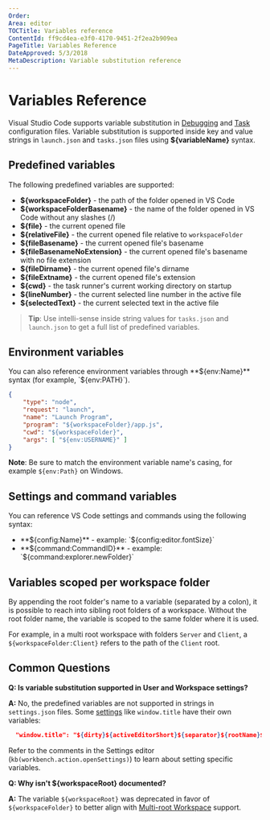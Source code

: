 ```yaml
---
Order:
Area: editor
TOCTitle: Variables reference
ContentId: ff9cd4ea-e3f0-4170-9451-2f2ea2b909ea
PageTitle: Variables Reference
DateApproved: 5/3/2018
MetaDescription: Variable substitution reference
---
```

# Variables Reference

Visual Studio Code supports variable substitution in [Debugging](/docs/editor/debugging.md) and [Task](/docs/editor/tasks.md) configuration files. Variable substitution is supported inside key and value strings in `launch.json` and `tasks.json` files using **${variableName}** syntax.

## Predefined variables

The following predefined variables are supported:

- **${workspaceFolder}** - the path of the folder opened in VS Code
- **${workspaceFolderBasename}** - the name of the folder opened in VS Code without any slashes (/)
- **${file}** - the current opened file
- **${relativeFile}** - the current opened file relative to `workspaceFolder`
- **${fileBasename}** - the current opened file's basename
- **${fileBasenameNoExtension}** - the current opened file's basename with no file extension
- **${fileDirname}** - the current opened file's dirname
- **${fileExtname}** - the current opened file's extension
- **${cwd}** - the task runner's current working directory on startup
- **${lineNumber}** - the current selected line number in the active file
- **${selectedText}** - the current selected text in the active file

>**Tip**: Use intelli-sense inside string values for `tasks.json` and `launch.json` to get a full list of predefined variables.

## Environment variables

You can also reference environment variables through **${env:Name}** syntax (for example, `${env:PATH}`).

```json
{
    "type": "node",
    "request": "launch",
    "name": "Launch Program",
    "program": "${workspaceFolder}/app.js",
    "cwd": "${workspaceFolder}",
    "args": [ "${env:USERNAME}" ]
}
```

**Note**: Be sure to match the environment variable name's casing, for example `${env:Path}` on Windows.

## Settings and command variables

You can reference VS Code settings and commands using the following syntax:

* **${config:Name}** - example: `${config:editor.fontSize}`
* **${command:CommandID}** - example: `${command:explorer.newFolder}`

## Variables scoped per workspace folder

By appending the root folder's name to a variable (separated by a colon), it is possible to reach into sibling root folders of a workspace. Without the root folder name, the variable is scoped to the same folder where it is used.

For example, in a multi root workspace with folders `Server` and `Client`, a `${workspaceFolder:Client}` refers to the path of the `Client` root.

## Common Questions

**Q: Is variable substitution supported in User and Workspace settings?**

**A:** No, the predefined variables are not supported in strings in `settings.json` files. Some [settings](/docs/getstarted/settings.md) like `window.title` have their own variables:

```json
  "window.title": "${dirty}${activeEditorShort}${separator}${rootName}${separator}${appName}"
```

Refer to the comments in the Settings editor (`kb(workbench.action.openSettings)`) to learn about setting specific variables.

**Q: Why isn't ${workspaceRoot} documented?**

**A:** The variable `${workspaceRoot}` was deprecated in favor of `${workspaceFolder}` to better align with [Multi-root Workspace](/docs/editor/multi-root-workspaces.md) support.
